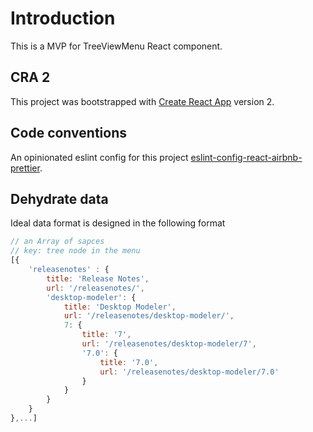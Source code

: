 # Introduction

This is a MVP for TreeViewMenu React component.

## CRA 2

This project was bootstrapped with [Create React App](https://github.com/facebook/create-react-app) version 2.

## Code conventions

An opinionated eslint config for this project [eslint-config-react-airbnb-prettier](https://github.com/iannbing/eslint-config-react-airbnb-prettier).

## Dehydrate data

Ideal data format is designed in the following format

```javascript
// an Array of sapces
// key: tree node in the menu
[{
    'releasenotes' : {
        title: 'Release Notes',
        url: '/releasenotes/',
        'desktop-modeler': {
            title: 'Desktop Modeler',
            url: '/releasenotes/desktop-modeler/',
            7: {
                title: '7',
                url: '/releasenotes/desktop-modeler/7',
                '7.0': {
                    title: '7.0',
                    url: '/releasenotes/desktop-modeler/7.0'
                }
            }
        }
    }
},...]

```
